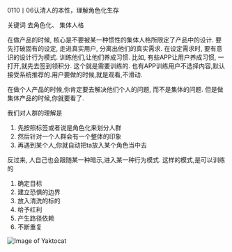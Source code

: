 0110丨06认清人的本性，理解角色化生存

关键词
去角色化、 集体人格

在做产品的时候, 核心是不要被某一种惯性的集体人格所限定了产品中的设计.
要先打破固有的设定, 走进真实用户, 分离出他们的真实需求.
在设定需求时, 要有意识的设计行为模式. 训练他们,让他们养成习惯.
比如, 有些APP让用户养成习惯, 一打开,就先去签到领积分. 这个就是需要训练的.
也有APP训练用户不选择内容,默认接受系统推荐的.用户要做的时候,就是观看,不滑动.

在做个人产品的时候,你肯定要去解决他们个人的问题, 而不是集体的问题.
但是做集体产品的时候,你就要看了.

我们对人群的理解是
1. 先按照标签或者说是角色化来划分人群
2. 然后针对一个人群会有一个整体的印象
3. 再遇到某个人,你就自动把ta放入某个角色当中去

反过来, 人自己也会跟随某一种暗示,进入某一种行为模式.
这样的模式,是可以训练的
1. 确定目标
2. 建立恐惧的边界
3. 放入清洗的标的
4. 给予红利
5. 产生路径依赖
6. 不断重复


![Image of Yaktocat](310_摘录/产品/产品思维30讲@梁宁/img/3-1.png)